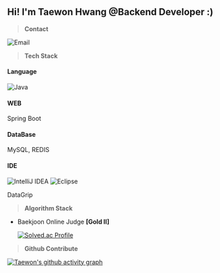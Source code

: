 ## Hi! I'm Taewon Hwang **@Backend Developer** :)

> **Contact**

![Email](https://img.shields.io/badge/htw1203@gmail.com-EA4335?style=for-the-badge&logo=Gmail&logoColor=FFFFFF)

> **Tech Stack**

<!-- https://shields.io/ -->

#### Language

![Java](https://img.shields.io/badge/java-%23000000.svg?style=for-the-badge&logo=openjdk&logoColor=white)

#### WEB

Spring Boot

#### DataBase

MySQL, REDIS

#### IDE

![IntelliJ IDEA](https://img.shields.io/badge/IntelliJIDEA-%23000000.svg?style=for-the-badge&logo=intellij-idea&logoColor=white)
![Eclipse](https://img.shields.io/badge/Eclipse-%23000000.svg?style=for-the-badge&logo=Eclipse&logoColor=white)

DataGrip

> **Algorithm Stack**

- Baekjoon Online Judge **[Gold II]**
  
  [![Solved.ac Profile](http://mazassumnida.wtf/api/v2/generate_badge?boj=htw1203)](https://solved.ac/htw1203)

> **Github Contribute**

  <!-- https://github.com/Ashutosh00710/github-readme-activity-graph -->

[![Taewon's github activity graph](https://github-readme-activity-graph.vercel.app/graph?username=thwang26&theme=high-contrast)](https://github.com/ashutosh00710/github-readme-activity-graph)

<!-- [![Top Langs](https://github-readme-stats.vercel.app/api/top-langs/?username=thwang26&langs_count=5&theme=dark)](https://github.com/thwang26/github-readme-stats) -->

